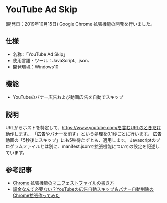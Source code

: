 # YouTube Ad Skip
(開発日：2019年10月15日)
Google Chrome 拡張機能の開発を行いました。

## 仕様
- 名称：「YouTube Ad Skip」
- 使用言語・ツール：JavaScript、json、
- 開発環境：Windows10

## 機能
- YouTubeのバナー広告および動画広告を自動でスキップ

## 説明
URLからホストを特定して、https://www.youtube.com/を含むURLのときだけ動作します。
「広告やバナーを消す」という処理を0.1秒ごとに行います。
広告動画の「5秒後にスキップ」にも5秒待たずとも、適用します。
Javascriptのプログラムファイルとは別に、manifest.jsonで拡張機能についての設定を記述しています。

## 参考記事
- [Chrome 拡張機能のマニフェストファイルの書き方](https://qiita.com/mdstoy/items/9866544e37987337dc79)
- [課金なんて必要ない？YouTubeの広告自動スキップ＆バナー自動削除のChrome拡張作ってみた](https://qiita.com/HirosuguTakeshita/items/fd1da5f6b727fbe611e4)